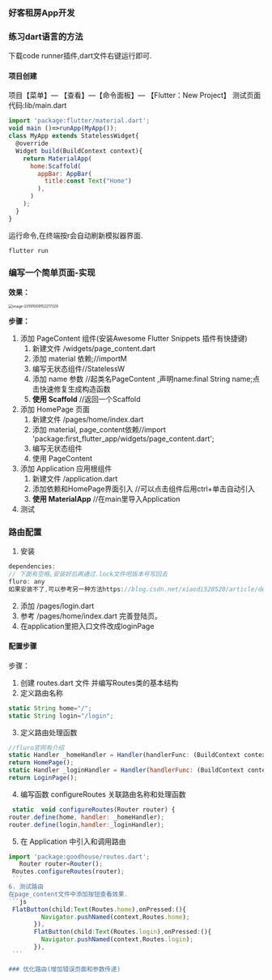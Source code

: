 ### 好客租房App开发

### 练习dart语言的方法
下载code runner插件,dart文件右键运行即可.

#### 项目创建

项目【菜单】— 【查看】—【命令面板】— 【Flutter：New Project】
测试页面代码:lib/main.dart
```js
import 'package:flutter/material.dart';
void main ()=>runApp(MyApp());
class MyApp extends StatelessWidget{
  @override
  Widget build(BuildContext context){
    return MaterialApp(
      home:Scaffold(
        appBar: AppBar(
          title:const Text("Home")
        ),
      )
    );
  }
}
```
运行命令,在终端按r会自动刷新模拟器界面.
```js
flutter run 
```

### 编写一个简单页面-实现

**效果：**

<img src="https://tva1.sinaimg.cn/large/006y8mN6ly1g7rz6g19lqj30dx0pkq5e.jpg" alt="image-20191009152217329" style="zoom: 50%;" />

**步骤：**

1. 添加 PageContent 组件(安装Awesome Flutter Snippets
插件有快捷键)
   1. 新建文件 /widgets/page_content.dart
   2. 添加 material 依赖;//importM
   3. 编写无状态组件//StatelessW
   4. 添加 name 参数 //起类名PageContent ,声明name:final String name;点击快速修复生成构造函数
   5. **使用 Scaffold** //返回一个Scaffold
2. 添加 HomePage 页面
   1. 新建文件 /pages/home/index.dart
   2. 添加 material, page_content依赖//import 'package:first_flutter_app/widgets/page_content.dart';
   3. 编写无状态组件
   4. 使用 PageContent
3. 添加 Application 应用根组件
   1. 新建文件 /application.dart
   2. 添加依赖和HomePage界面引入 //可以点击组件后用ctrl+单击自动引入
   3. **使用 MaterialApp** //在main里导入Application
4. 测试

### 路由配置


1. 安装
```js
dependencies:
// 下面有空格,安装好后再通过.lock文件吧版本号写回去
fluro: any
如果安装不了,可以参考另一种方法https://blog.csdn.net/xiaodi520520/article/details/99672182
```
2. 添加 /pages/login.dart
3. 参考 /pages/home/index.dart 完善登陆页。
4. 在application里把入口文件改成loginPage



#### 配置步骤
步骤：


   1. 创建 routes.dart 文件 并编写Routes类的基本结构
   2. 定义路由名称
   ```js
   static String home="/";
  static String login="/login";
  ```
   3. 定义路由处理函数
   ```js
   //fluro官网有介绍
   static Handler _homeHandler = Handler(handlerFunc: (BuildContext context, Map<String, dynamic> params) {
  return HomePage();
  static Handler _loginHandler = Handler(handlerFunc: (BuildContext context, Map<String, dynamic> params) {
  return LoginPage();
   ```
   4. 编写函数 configureRoutes 关联路由名称和处理函数
   ```js
    static  void configureRoutes(Router router) {
  router.define(home, handler: _homeHandler);
  router.define(login,handler:_loginHandler);
   ```

   5. 在 Application 中引入和调用路由
   ```js
   import 'package:goodhouse/routes.dart';
      Router router=Router();
    Routes.configureRoutes(router);
    ```
   6. 测试路由
   在page_content文件中添加按钮查看效果.
   ```js
    FlatButton(child:Text(Routes.home),onPressed:(){
            Navigator.pushNamed(context,Routes.home);
          }),
          FlatButton(child:Text(Routes.login),onPressed:(){
            Navigator.pushNamed(context,Routes.login);
          }),
    ```

### 优化路由(增加错误页面和参数传递)
